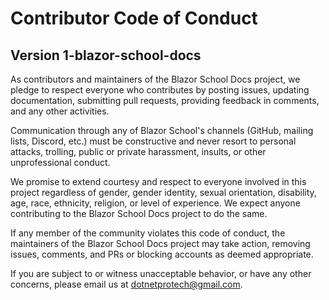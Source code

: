 # Contributor Code of Conduct
## Version 1-blazor-school-docs

As contributors and maintainers of the Blazor School Docs project, we pledge to respect everyone who contributes by posting issues, updating documentation, submitting pull requests, providing feedback in comments, and any other activities.

Communication through any of Blazor School's channels (GitHub, mailing lists, Discord, etc.) must be constructive and never resort to personal attacks, trolling, public or private harassment, insults, or other unprofessional conduct.

We promise to extend courtesy and respect to everyone involved in this project regardless of gender, gender identity, sexual orientation, disability, age, race, ethnicity, religion, or level of experience. We expect anyone contributing to the Blazor School Docs project to do the same.

If any member of the community violates this code of conduct, the maintainers of the Blazor School Docs project may take action, removing issues, comments, and PRs or blocking accounts as deemed appropriate.

If you are subject to or witness unacceptable behavior, or have any other concerns, please email us at [dotnetprotech@gmail.com](mailto:dotnetprotech@gmail.com).
